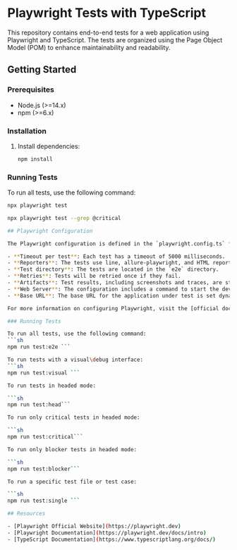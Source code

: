 # Playwright Tests with TypeScript

This repository contains end-to-end tests for a web application using Playwright and TypeScript. The tests are organized using the Page Object Model (POM) to enhance maintainability and readability.

## Getting Started

### Prerequisites

- Node.js (>=14.x)
- npm (>=6.x)

### Installation

1. Install dependencies:
    ```sh
    npm install
    ```

### Running Tests

To run all tests, use the following command:
```sh
npx playwright test

npx playwright test --grep @critical

## Playwright Configuration

The Playwright configuration is defined in the `playwright.config.ts` file. Here are some key points:

- **Timeout per test**: Each test has a timeout of 5000 milliseconds.
- **Reporters**: The tests use line, allure-playwright, and HTML reporters.
- **Test directory**: The tests are located in the `e2e` directory.
- **Retries**: Tests will be retried once if they fail.
- **Artifacts**: Test results, including screenshots and traces, are stored in the `test-results` directory.
- **Web Server**: The configuration includes a command to start the development server before running the tests.
- **Base URL**: The base URL for the application under test is set dynamically based on the port.

For more information on configuring Playwright, visit the [official documentation](https://playwright.dev/docs/test-configuration).

### Running Tests

To run all tests, use the following command:
```sh
npm run test:e2e ```

To run tests with a visual\debug interface:
```sh
npm run test:visual ```

To run tests in headed mode:

```sh
npm run test:head```

To run only critical tests in headed mode:

```sh
npm run test:critical```

To run only blocker tests in headed mode:

```sh
npm run test:blocker```

To run a specific test file or test case:

```sh
npm run test:single ```

## Resources

- [Playwright Official Website](https://playwright.dev)
- [Playwright Documentation](https://playwright.dev/docs/intro)
- [TypeScript Documentation](https://www.typescriptlang.org/docs/)